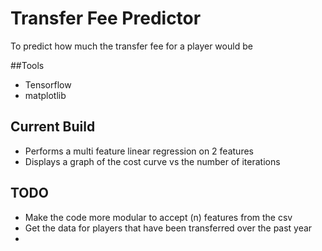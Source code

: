 # Transfer Fee Predictor
To predict how much the transfer fee for a player would be

##Tools
- Tensorflow
- matplotlib

## Current Build
- Performs a multi feature linear regression on 2 features
- Displays a graph of the cost curve vs the number of iterations

## TODO
- Make the code more modular to accept (n) features from the csv
- Get the data for players that have been transferred over the past year
-  
